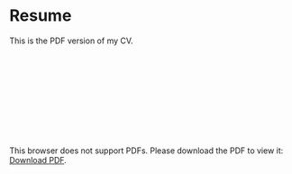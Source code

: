 # Resume
This is the PDF version of my CV.

<object data="https://github.com/jjpro100/Resume/blob/main/Juan_Diego_Jovane_Aparicio_CV_n2.pdf" type="application/pdf" width="700px" height="700px">
    <embed src="https://github.com/jjpro100/Resume/blob/main/Juan_Diego_Jovane_Aparicio_CV_n2.pdf">
        <p>This browser does not support PDFs. Please download the PDF to view it: <a href="http://yoursite.com/the.pdf">Download PDF</a>.</p>
    </embed>
</object>
